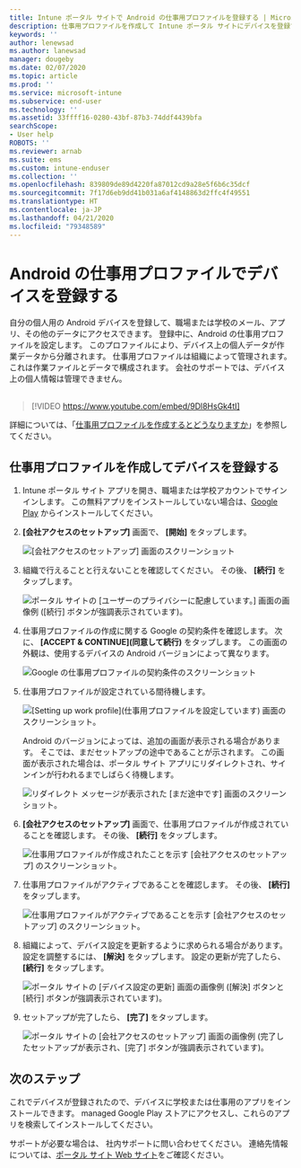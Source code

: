 ```yaml
---
title: Intune ポータル サイトで Android の仕事用プロファイルを登録する | Microsoft Docs
description: 仕事用プロファイルを作成して Intune ポータル サイトにデバイスを登録する方法。
keywords: ''
author: lenewsad
ms.author: lanewsad
manager: dougeby
ms.date: 02/07/2020
ms.topic: article
ms.prod: ''
ms.service: microsoft-intune
ms.subservice: end-user
ms.technology: ''
ms.assetid: 33ffff16-0280-43bf-87b3-74ddf4439bfa
searchScope:
- User help
ROBOTS: ''
ms.reviewer: arnab
ms.suite: ems
ms.custom: intune-enduser
ms.collection: ''
ms.openlocfilehash: 839809de89d4220fa87012cd9a28e5f6b6c35dcf
ms.sourcegitcommit: 7f17d6eb9dd41b031a6af4148863d2ffc4f49551
ms.translationtype: HT
ms.contentlocale: ja-JP
ms.lasthandoff: 04/21/2020
ms.locfileid: "79348589"
---
```

# <a name="enroll-device-with-android-work-profile"></a>Android の仕事用プロファイルでデバイスを登録する

自分の個人用の Android デバイスを登録して、職場または学校のメール、アプリ、その他のデータにアクセスできます。 登録中に、Android の仕事用プロファイルを設定します。 このプロファイルにより、デバイス上の個人データが作業データから分離されます。 仕事用プロファイルは組織によって管理されます。これは作業ファイルとデータで構成されます。 会社のサポートでは、デバイス上の個人情報は管理できません。  
</br>
> [!VIDEO https://www.youtube.com/embed/9Dl8HsGk4tI]

詳細については、「[仕事用プロファイルを作成するとどうなりますか](what-happens-when-you-create-a-work-profile-android.md)」を参照してください。

## <a name="create-work-profile-and-enroll-device"></a>仕事用プロファイルを作成してデバイスを登録する

1. Intune ポータル サイト アプリを開き、職場または学校アカウントでサインインします。 この無料アプリをインストールしていない場合は、[Google Play](https://play.google.com/store/apps/details?id=com.microsoft.windowsintune.companyportal) からインストールしてください。  

2. **[会社アクセスのセットアップ]** 画面で、 **[開始]** をタップします。  

    ![[会社アクセスのセットアップ] 画面のスクリーンショット](./media/access-setup-work-profile-1911.png)  

3. 組織で行えることと行えないことを確認してください。 その後、 **[続行]** をタップします。 

    ![ポータル サイトの [ユーザーのプライバシーに配慮しています。] 画面の画像例 ([続行] ボタンが強調表示されています)。](./media/android-privacy-screen-1911.png)  

4. 仕事用プロファイルの作成に関する Google の契約条件を確認します。 次に、 **[ACCEPT & CONTINUE]\(同意して続行\)** をタップします。 この画面の外観は、使用するデバイスの Android バージョンによって異なります。 

    ![Google の仕事用プロファイルの契約条件のスクリーンショット](./media/android-wp-05-1908.png)  

5. 仕事用プロファイルが設定されている間待機します。  

    ![[Setting up work profile]\(仕事用プロファイルを設定しています\) 画面のスクリーンショット。](./media/android-wp-05a-1908.png)  

   Android のバージョンによっては、追加の画面が表示される場合があります。 そこでは、まだセットアップの途中であることが示されます。 この画面が表示された場合は、ポータル サイト アプリにリダイレクトされ、サインインが行われるまでしばらく待機します。  

    ![リダイレクト メッセージが表示された [まだ途中です] 画面のスクリーンショット。](./media/android-wp-05b-1908.png)  

6. **[会社アクセスのセットアップ]** 画面で、仕事用プロファイルが作成されていることを確認します。 その後、 **[続行]** をタップします。  

    ![仕事用プロファイルが作成されたことを示す [会社アクセスのセットアップ] のスクリーンショット。](./media/work-profile-complete-1911.png)  

7. 仕事用プロファイルがアクティブであることを確認します。 その後、 **[続行]** をタップします。 

    ![仕事用プロファイルがアクティブであることを示す [会社アクセスのセットアップ] のスクリーンショット。](./media/work-profile-active-1911.png)  

8. 組織によって、デバイス設定を更新するように求められる場合があります。 設定を調整するには、 **[解決]** をタップします。 設定の更新が完了したら、 **[続行]** をタップします。    

    ![ポータル サイトの [デバイス設定の更新] 画面の画像例 ([解決] ボタンと [続行] ボタンが強調表示されています)。](./media/resolve-settings-1911.png) 


9. セットアップが完了したら、 **[完了]** をタップします。  

    ![ポータル サイトの [会社アクセスのセットアップ] 画面の画像例 (完了したセットアップが表示され、[完了] ボタンが強調表示されています)。](./media/work-profile-done-1911.png)  


## <a name="next-steps"></a>次のステップ  

これでデバイスが登録されたので、デバイスに学校または仕事用のアプリをインストールできます。 managed Google Play ストアにアクセスし、これらのアプリを検索してインストールしてください。 

サポートが必要な場合は、 社内サポートに問い合わせてください。 連絡先情報については、[ポータル サイト Web サイト](https://go.microsoft.com/fwlink/?linkid=2010980)をご確認ください。
